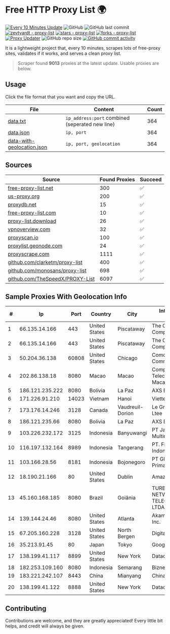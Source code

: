
# Free HTTP Proxy List 🌍

[![Every 10 Minutes Update](https://github.com/mertguvencli/http-proxy-list/actions/workflows/main.yml/badge.svg?branch=main)](https://github.com/mertguvencli/http-proxy-list/actions/workflows/main.yml)
![GitHub](https://img.shields.io/github/license/mertguvencli/http-proxy-list)
![GitHub last commit](https://img.shields.io/github/last-commit/mertguvencli/http-proxy-list)
[![zevtyardt - proxy-list](https://img.shields.io/static/v1?label=zevtyardt&message=proxy-list&color=blue&logo=github)](https://github.com/zevtyardt/proxy-list "Go to GitHub repo")
[![stars - proxy-list](https://img.shields.io/github/stars/zevtyardt/proxy-list?style=social)](https://github.com/zevtyardt/proxy-list)
[![forks - proxy-list](https://img.shields.io/github/forks/zevtyardt/proxy-list?style=social)](https://github.com/zevtyardt/proxy-list)
[![Proxy Updater](https://github.com/zevtyardt/proxy-list/workflows/Proxy%20Updater/badge.svg)](https://github.com/zevtyardt/proxy-list/actions?query=workflow:"Proxy+Updater")
![GitHub repo size](https://img.shields.io/github/repo-size/zevtyardt/proxy-list)
[![GitHub commit activity](https://img.shields.io/github/commit-activity/m/zevtyardt/proxy-list?logo=commits)](https://github.com/zevtyardt/proxy-list/commits/main)

It is a lightweight project that, every 10 minutes, scrapes lots of free-proxy sites, validates if it works, and serves a clean proxy list.

> Scraper found **9013** proxies at the latest update. Usable proxies are below.

## Usage

Click the file format that you want and copy the URL.

|File|Content|Count|
|----|-------|-----|
|[data.txt](https://raw.githubusercontent.com/mertguvencli/http-proxy-list/main/proxy-list/data.txt)|`ip_address:port` combined (seperated new line)|364|
|[data.json](https://raw.githubusercontent.com/mertguvencli/http-proxy-list/main/proxy-list/data.json)|`ip, port`|364|
|[data-with-geolocation.json](https://raw.githubusercontent.com/mertguvencli/http-proxy-list/main/proxy-list/data-with-geolocation.json)|`ip, port, geolocation`|364|

## Sources

|Source|Found Proxies|Succeed|
|------|-------------|-------|
|[free-proxy-list.net](https://free-proxy-list.net)|300|✅|
|[us-proxy.org](https://www.us-proxy.org)|200|✅|
|[proxydb.net](http://proxydb.net)|15|✅|
|[free-proxy-list.com](https://free-proxy-list.com/?page=&port=&type%5B%5D=http&type%5B%5D=https&up_time=0&search=Search)|10|✅|
|[proxy-list.download](https://www.proxy-list.download/HTTP)|26|✅|
|[vpnoverview.com](https://vpnoverview.com/privacy/anonymous-browsing/free-proxy-servers)|32|✅|
|[proxyscan.io](https://www.proxyscan.io)|100|✅|
|[proxylist.geonode.com](https://proxylist.geonode.com/api/proxy-list?limit=300&page=1&sort_by=lastChecked&sort_type=desc&protocols=http,https)|24|✅|
|[proxyscrape.com](https://api.proxyscrape.com/v2/?request=displayproxies&protocol=http&timeout=10000&country=all&ssl=all&anonymity=all)|1111|✅|
|[github.com/clarketm/proxy-list](https://raw.githubusercontent.com/clarketm/proxy-list/master/proxy-list-raw.txt)|400|✅|
|[github.com/monosans/proxy-list](https://raw.githubusercontent.com/monosans/proxy-list/main/proxies/http.txt)|698|✅|
|[github.com/TheSpeedX/PROXY-List](https://raw.githubusercontent.com/TheSpeedX/PROXY-List/master/http.txt)|6097|✅|


## Sample Proxies With Geolocation Info

|#|Ip|Port|Country|City|Internet Service Provider|
|-|--|----|-------|----|-------------------------|
|1|66.135.14.166|443|United States|Piscataway|The Constant Company, LLC|
|2|66.135.14.166|443|United States|Piscataway|The Constant Company, LLC|
|3|50.204.36.138|60808|United States|Chicago|Comcast Cable Communications, LLC|
|4|202.86.138.18|8080|Macao|Macao|Companhia de Telecomunicacoes de Macau|
|5|186.121.235.222|8080|Bolivia|La Paz|AXS Bolivia S. A.|
|6|171.226.91.210|14023|Vietnam|Hanoi|Viettel Corporation|
|7|173.176.14.246|3128|Canada|Vaudreuil-Dorion|Le Groupe Videotron Ltee|
|8|186.121.235.66|8080|Bolivia|La Paz|AXS Bolivia S. A.|
|9|103.226.232.172|3125|Indonesia|Banyuwangi|PT Jaringan Multimedia Indonesia|
|10|116.197.132.164|8989|Indonesia|Tangerang|PT. Fiber Networks Indonesia|
|11|103.166.28.56|8181|Indonesia|Bojonegoro|PT Global Media Data Prima|
|12|18.190.21.166|80|United States|Dublin|Amazon.com, Inc.|
|13|45.160.168.185|8080|Brazil|Goiânia|TURBOMAIS NETWORKS TELECOMUNICAÇÕES LTDA|
|14|139.144.24.46|8080|United States|Atlanta|Akamai Technologies, Inc.|
|15|67.205.160.228|3128|United States|North Bergen|DigitalOcean, LLC|
|16|35.213.91.45|80|Japan|Tokyo|Google LLC|
|17|138.199.41.117|8899|United States|New York|Datacamp Limited|
|18|182.253.109.160|8080|Indonesia|Semarang|Biznet Metronet|
|19|183.221.242.107|8443|China|Mianyang|China Mobile|
|20|138.199.41.122|8888|United States|New York|Datacamp Limited|



## Contributing

Contributions are welcome, and they are greatly appreciated! Every
little bit helps, and credit will always be given.

